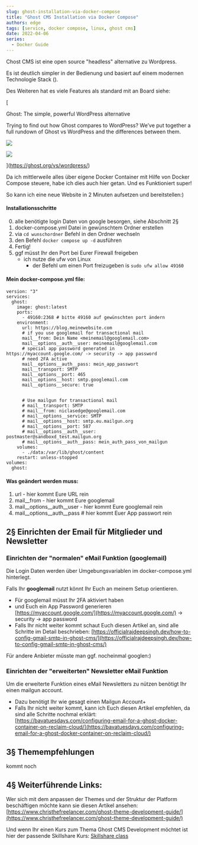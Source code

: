 ```yaml
---
slug: ghost-installation-via-docker-compose
title: "Ghost CMS Installation via Docker Compose"
authors: edge
tags: [service, docker compose, linux, ghost cms]
date: 2022-04-06
series: 
  - Docker Guide
---
```


Chost CMS ist eine open source "headless" alternative zu Wordpress.

Es ist deutlich simpler in der Bedienung und basiert auf einem modernen Technologie Stack ().

Des Weiteren hat es viele Features als standard mit an Board siehe:

[

Ghost: The simple, powerful WordPress alternative

Trying to find out how Ghost compares to WordPress? We’ve put together a full rundown of Ghost vs WordPress and the differences between them.

![](https://ghost.org/favicon.ico)

![](https://ghost.org/images/meta/ghost.png)

](https://ghost.org/vs/wordpress/)

Da ich mittlerweile alles über eigene Docker Container mit Hilfe von Docker Compose steuere, habe ich dies auch hier getan. Und es Funktioniert super!

So kann ich eine neue Website in 2 Minuten aufsetzen und bereitstellen:)

#### Installationsschritte

0.  alle benötigte login Daten von google besorgen, siehe Abschnitt 2§
1.  docker-compose.yml Datei in gewünschtem Ordner erstellen
2.  via `cd wunschordner` Befehl in den Ordner wechseln
3.  den Befehl `docker compose up -d` ausführen
4.  Fertig!
5.  ggf müsst Ihr den Port bei Eurer Firewall freigeben
    -   ich nutze die ufw von Linux
        -   der Befehl um einen Port freizugeben is `sudo ufw allow 49160`

#### Mein docker-compose.yml file:

```
version: "3"
services:
  ghost:
    image: ghost:latest
    ports:
      - 49160:2368 # bitte 49160 auf gewünschten port ändern
    environment:
      url: https://blog.meinewebsite.com
      # if you use googlemail for transactional mail
      mail__from: Dein Name <meinemail@googlemail.com>
      mail__options__auth__user: meinemail@googlemail.com
      # special app password generated in https://myaccount.google.com/ -> security -> app password
      # need 2FA active
      mail__options__auth__pass: mein_app_passwort 
      mail__transport: SMTP
      mail__options__port: 465
      mail__options__host: smtp.googlemail.com
      mail__options__secure: true

      
      # Use mailgun for transactional mail
      # mail__transport: SMTP
      # mail__from: niclasedge@googlemail.com
      # mail__options__service: SMTP
      # mail__options__host: smtp.eu.mailgun.org
      # mail__options__port: 587
      # mail__options__auth__user: postmaster@sandboxd_test.mailgun.org
      # mail__options__auth__pass: mein_auth_pass_von_mailgun
    volumes:
      - ./data:/var/lib/ghost/content
    restart: unless-stopped
volumes:
  ghost:
```

#### Was geändert werden muss:

1.  url - hier kommt Eure URL rein
2.  mail\_\_from - hier kommt Eure googlemail
3.  mail\_\_options\_\_auth\_\_user - hier kommt Eure googlemail rein
4.  mail\_\_options\_\_auth\_\_pass # hier kommt Euer App passwort rein

## 2§ Einrichten der Email für Mitglieder und Newsletter

### Einrichten der "normalen" eMail Funktion (googlemail)

Die Login Daten werden über Umgebungsvariablen im docker-compose.yml hinterlegt.

Falls Ihr **googlemail** nutzt könnt Ihr Euch an meinem Setup orientieren.

-   Für googlemail müsst Ihr 2FA aktiviert haben
-   und Euch ein App Password generieren [https://myaccount.google.com/](https://myaccount.google.com/) \-> security -> app password
-   Falls Ihr nicht weiter kommt schaut Euch diesen Artikel an, sind alle Schritte im Detail beschrieben: [https://officialrajdeepsingh.dev/how-to-config-gmail-smtp-in-ghost-cms/](https://officialrajdeepsingh.dev/how-to-config-gmail-smtp-in-ghost-cms/)

Für andere Anbieter müsste man ggf. nocheinmal googlen:)

### Einrichten der "erweiterten" Newsletter eMail Funktion

Um die erweiterte Funktion eines eMail Newsletters zu nützen benötigt Ihr einen mailgun account.

-   Dazu benötigt Ihr wie gesagt einen Mailgun Account+
-   Falls Ihr nicht weiter kommt, kann ich Euch diesen Artikel empfehlen, da sind alle Schritte nochmal erklärt: [https://bavatuesdays.com/configuring-email-for-a-ghost-docker-container-on-reclaim-cloud/](https://bavatuesdays.com/configuring-email-for-a-ghost-docker-container-on-reclaim-cloud/)

## 3§ Themempfehlungen

kommt noch

## 4§ Weiterführende Links:

Wer sich mit dem anpassen der Themes und der Struktur der Platform beschäftigen möchte kann sie diesen Artikel ansehen: [https://www.christhefreelancer.com/ghost-theme-development-guide/](https://www.christhefreelancer.com/ghost-theme-development-guide/)

Und wenn Ihr einen Kurs zum Thema Ghost CMS Development möchtet ist hier der passende Skillshare Kurs: [Skillshare class](https://skl.sh/3aFWINn)